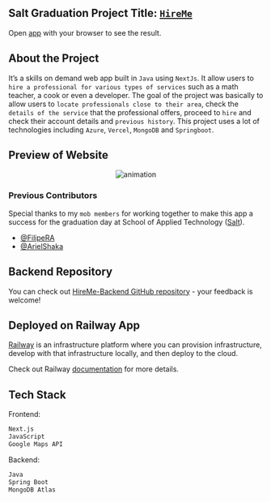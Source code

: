 ## Salt Graduation Project Title: [`HireMe`](https://skillsondemand-production.up.railway.app/gallery?location=Stockholm,%20Sweden&service=)

Open [app](https://skillsondemand-production.up.railway.app/gallery?location=Stockholm,%20Sweden&service=) with your browser to see the result.



## About the Project

It’s a skills on demand web app built in `Java` using `NextJs`. It allow users to `hire a professional for various types of services` such as a math teacher, a cook or even a developer. The goal of the project was basically to allow users to `locate professionals close to their area`, check the `details of the service` that the professional offers, proceed to `hire` and check their account details and `previous history`. This project uses a lot of technologies including `Azure`, `Vercel`, `MongoDB` and `Springboot`. 

## Preview of Website

<p align="center">
  <img src="https://user-images.githubusercontent.com/52775977/212937553-8f683c65-cd24-4ca9-bbf2-42a6f8c26797.gif" alt="animation" />
</p>

### Previous Contributors
Special thanks to my `mob members` for working together to make this app a success for the graduation day at School of Applied Technology ([Salt](https://www.salt.dev/sv-SE)). 
- [@FilipeRA](https://github.com/FilipeRA)
- [@ArielShaka](https://github.com/ArielShaka)

## Backend Repository

You can check out [HireMe-Backend GitHub repository](https://github.com/omgshalihin/skillsondemand_backend/) - your feedback is welcome!

## Deployed on Railway App

[Railway](https://railway.app/) is an infrastructure platform where you can provision infrastructure, develop with that infrastructure locally, and then deploy to the cloud.

Check out Railway [documentation](https://docs.railway.app/) for more details.


## Tech Stack

Frontend:

```bash
Next.js
JavaScript
Google Maps API
```

Backend:

```bash
Java
Spring Boot
MongoDB Atlas
```

